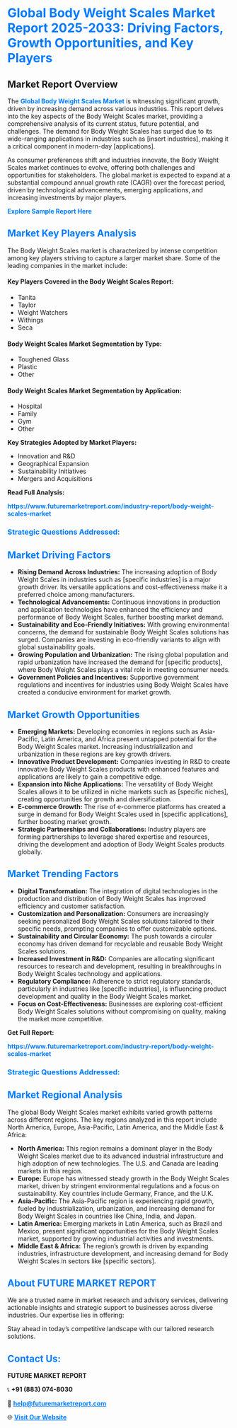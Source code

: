 <h1 style="color: #007BFF;">Global Body Weight Scales Market Report 2025-2033: Driving Factors, Growth Opportunities, and Key Players</h1>

<section id="overview">
<h2>Market Report Overview</h2>
<p>The <a href="https://www.futuremarketreport.com/industry-report/body-weight-scales-market" style="color: #007BFF; text-decoration: none;"><strong>Global Body Weight Scales Market</strong></a> is witnessing significant growth, driven by increasing demand across various industries. This report delves into the key aspects of the Body Weight Scales market, providing a comprehensive analysis of its current status, future potential, and challenges. The demand for Body Weight Scales has surged due to its wide-ranging applications in industries such as [insert industries], making it a critical component in modern-day [applications].</p>
<p>As consumer preferences shift and industries innovate, the Body Weight Scales market continues to evolve, offering both challenges and opportunities for stakeholders. The global market is expected to expand at a substantial compound annual growth rate (CAGR) over the forecast period, driven by technological advancements, emerging applications, and increasing investments by major players.</p>
</section>

<section id="overview">
<p><a href="https://www.futuremarketreport.com/request-sample/reportId=85318" style="color: #007BFF; text-decoration: none;"><strong>Explore Sample Report Here</strong></a></p>
</section>

<section id="key-players">
<h2 style="color: #007BFF;">Market Key Players Analysis</h2>
<p>The Body Weight Scales market is characterized by intense competition among key players striving to capture a larger market share. Some of the leading companies in the market include:</p>
<h4>Key Players Covered in the Body Weight Scales Report:</h4>
<ul><li>Tanita</li><li>Taylor</li><li>Weight Watchers</li><li>Withings</li><li>Seca</li></ul>
<h4>Body Weight Scales Market Segmentation by Type:</h4>
<ul><li>Toughened Glass</li><li>Plastic</li><li>Other</li></ul>

<h4>Body Weight Scales Market Segmentation by Application:</h4>
<ul><li>Hospital</li><li>Family</li><li>Gym</li><li>Other</li></ul>
<p><strong>Key Strategies Adopted by Market Players:</strong></p>
<ul>
<li>Innovation and R&D</li>
<li>Geographical Expansion</li>
<li>Sustainability Initiatives</li>
<li>Mergers and Acquisitions</li>
</ul>
</section>

<section>
<p><strong>Read Full Analysis: </strong></p><a href="https://www.futuremarketreport.com/industry-report/body-weight-scales-market" style="color: #007BFF; text-decoration: none;"><strong>https://www.futuremarketreport.com/industry-report/body-weight-scales-market</strong></a>
<h3 style="color: #007BFF;">Strategic Questions Addressed:</h3>
</section>

<section id="driving-factors">
<h2 style="color: #007BFF;">Market Driving Factors</h2>
<ul>
<li><strong>Rising Demand Across Industries:</strong> The increasing adoption of Body Weight Scales in industries such as [specific industries] is a major growth driver. Its versatile applications and cost-effectiveness make it a preferred choice among manufacturers.</li>
<li><strong>Technological Advancements:</strong> Continuous innovations in production and application technologies have enhanced the efficiency and performance of Body Weight Scales, further boosting market demand.</li>
<li><strong>Sustainability and Eco-Friendly Initiatives:</strong> With growing environmental concerns, the demand for sustainable Body Weight Scales solutions has surged. Companies are investing in eco-friendly variants to align with global sustainability goals.</li>
<li><strong>Growing Population and Urbanization:</strong> The rising global population and rapid urbanization have increased the demand for [specific products], where Body Weight Scales plays a vital role in meeting consumer needs.</li>
<li><strong>Government Policies and Incentives:</strong> Supportive government regulations and incentives for industries using Body Weight Scales have created a conducive environment for market growth.</li>
</ul>
</section>

<section id="growth-opportunities">
<h2 style="color: #007BFF;">Market Growth Opportunities</h2>
<ul>
<li><strong>Emerging Markets:</strong> Developing economies in regions such as Asia-Pacific, Latin America, and Africa present untapped potential for the Body Weight Scales market. Increasing industrialization and urbanization in these regions are key growth drivers.</li>
<li><strong>Innovative Product Development:</strong> Companies investing in R&D to create innovative Body Weight Scales products with enhanced features and applications are likely to gain a competitive edge.</li>
<li><strong>Expansion into Niche Applications:</strong> The versatility of Body Weight Scales allows it to be utilized in niche markets such as [specific niches], creating opportunities for growth and diversification.</li>
<li><strong>E-commerce Growth:</strong> The rise of e-commerce platforms has created a surge in demand for Body Weight Scales used in [specific applications], further boosting market growth.</li>
<li><strong>Strategic Partnerships and Collaborations:</strong> Industry players are forming partnerships to leverage shared expertise and resources, driving the development and adoption of Body Weight Scales products globally.</li>
</ul>
</section>

<section id="trending-factors">
<h2 style="color: #007BFF;">Market Trending Factors</h2>
<ul>
<li><strong>Digital Transformation:</strong> The integration of digital technologies in the production and distribution of Body Weight Scales has improved efficiency and customer satisfaction.</li>
<li><strong>Customization and Personalization:</strong> Consumers are increasingly seeking personalized Body Weight Scales solutions tailored to their specific needs, prompting companies to offer customizable options.</li>
<li><strong>Sustainability and Circular Economy:</strong> The push towards a circular economy has driven demand for recyclable and reusable Body Weight Scales solutions.</li>
<li><strong>Increased Investment in R&D:</strong> Companies are allocating significant resources to research and development, resulting in breakthroughs in Body Weight Scales technology and applications.</li>
<li><strong>Regulatory Compliance:</strong> Adherence to strict regulatory standards, particularly in industries like [specific industries], is influencing product development and quality in the Body Weight Scales market.</li>
<li><strong>Focus on Cost-Effectiveness:</strong> Businesses are exploring cost-efficient Body Weight Scales solutions without compromising on quality, making the market more competitive.</li>
</ul>
</section>

<section>
<p><strong>Get Full Report: </strong></p><a href="https://www.futuremarketreport.com/industry-report/body-weight-scales-market" style="color: #007BFF; text-decoration: none;"><strong>https://www.futuremarketreport.com/industry-report/body-weight-scales-market</strong></a>
<h3 style="color: #007BFF;">Strategic Questions Addressed:</h3>
</section>


<section id="regional-analysis">
<h2 style="color: #007BFF;">Market Regional Analysis</h2>
<p>The global Body Weight Scales market exhibits varied growth patterns across different regions. The key regions analyzed in this report include North America, Europe, Asia-Pacific, Latin America, and the Middle East & Africa:</p>
<ul>
<li><strong>North America:</strong> This region remains a dominant player in the Body Weight Scales market due to its advanced industrial infrastructure and high adoption of new technologies. The U.S. and Canada are leading markets in this region.</li>
<li><strong>Europe:</strong> Europe has witnessed steady growth in the Body Weight Scales market, driven by stringent environmental regulations and a focus on sustainability. Key countries include Germany, France, and the U.K.</li>
<li><strong>Asia-Pacific:</strong> The Asia-Pacific region is experiencing rapid growth, fueled by industrialization, urbanization, and increasing demand for Body Weight Scales in countries like China, India, and Japan.</li>
<li><strong>Latin America:</strong> Emerging markets in Latin America, such as Brazil and Mexico, present significant opportunities for the Body Weight Scales market, supported by growing industrial activities and investments.</li>
<li><strong>Middle East & Africa:</strong> The region’s growth is driven by expanding industries, infrastructure development, and increasing demand for Body Weight Scales in sectors like [specific sectors].</li>
</ul>
</section>

<footer>
<h2 style="color: #007BFF;">About FUTURE MARKET REPORT</h2>
<p>We are a trusted name in market research and advisory services, delivering actionable insights and strategic support to businesses across diverse industries. Our expertise lies in offering:</p>

<p>Stay ahead in today’s competitive landscape with our tailored research solutions.</p>

<h2 style="color: #007BFF;">Contact Us:</h2>
<p><strong>FUTURE MARKET REPORT</strong></p>
<p>📞 <strong>+91 (883) 074-8030</strong></p>
<p>📧 <strong><a href="mailto:help@futuremarketreport.com" style="color: #007BFF;">help@futuremarketreport.com</a></strong></p>
<p>🌐 <strong><a href="https://www.futuremarketreport.com/" style="color: #007BFF;">Visit Our Website</a></strong></p>
</footer>